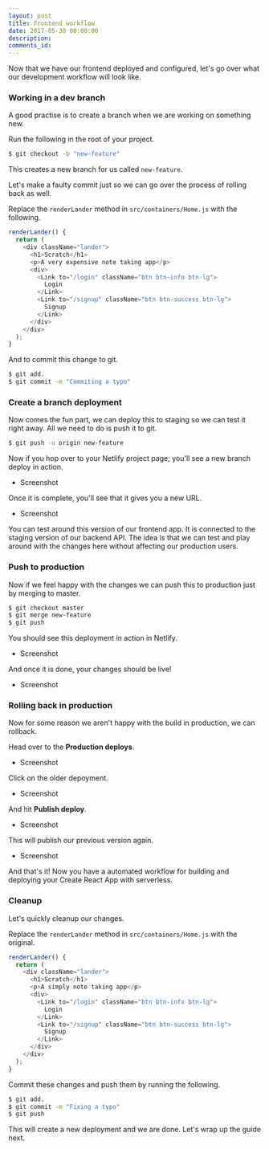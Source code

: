 ```yaml
---
layout: post
title: Frontend workflow
date: 2017-05-30 00:00:00
description:
comments_id:
---
```


Now that we have our frontend deployed and configured, let's go over what our development workflow will look like.

### Working in a dev branch

A good practise is to create a branch when we are working on something new.

Run the following in the root of your project.

``` bash
$ git checkout -b "new-feature"
```

This creates a new branch for us called `new-feature`.

Let's make a faulty commit just so we can go over the process of rolling back as well.

Replace the `renderLander` method in `src/containers/Home.js` with the following.

``` js
renderLander() {
  return (
    <div className="lander">
      <h1>Scratch</h1>
      <p>A very expensive note taking app</p>
      <div>
        <Link to="/login" className="btn btn-info btn-lg">
          Login
        </Link>
        <Link to="/signup" className="btn btn-success btn-lg">
          Signup
        </Link>
      </div>
    </div>
  );
}
```

And to commit this change to git.

``` bash
$ git add.
$ git commit -m "Commiting a typo"
```

### Create a branch deployment

Now comes the fun part, we can deploy this to staging so we can test it right away. All we need to do is push it to git.

``` bash
$ git push -u origin new-feature
```

Now if you hop over to your Netlify project page; you'll see a new branch deploy in action.

- Screenshot

Once it is complete, you'll see that it gives you a new URL.

- Screenshot

You can test around this version of our frontend app. It is connected to the staging version of our backend API. The idea is that we can test and play around with the changes here without affecting our production users.

### Push to production

Now if we feel happy with the changes we can push this to production just by merging to master.

``` bash
$ git checkout master
$ git merge new-feature
$ git push
```

You should see this deployment in action in Netlify.

- Screenshot

And once it is done, your changes should be live!

- Screenshot

### Rolling back in production

Now for some reason we aren't happy with the build in production, we can rollback.

Head over to the **Production deploys**.

- Screenshot

Click on the older depoyment.

- Screenshot

And hit **Publish deploy**.

- Screenshot

This will publish our previous version again.

- Screenshot

And that's it! Now you have a automated workflow for building and deploying your Create React App with serverless.

### Cleanup

Let's quickly cleanup our changes.

Replace the `renderLander` method in `src/containers/Home.js` with the original.

``` js
renderLander() {
  return (
    <div className="lander">
      <h1>Scratch</h1>
      <p>A simply note taking app</p>
      <div>
        <Link to="/login" className="btn btn-info btn-lg">
          Login
        </Link>
        <Link to="/signup" className="btn btn-success btn-lg">
          Signup
        </Link>
      </div>
    </div>
  );
}
```

Commit these changes and push them by running the following.

``` bash
$ git add.
$ git commit -m "Fixing a typo"
$ git push
```

This will create a new deployment and we are done. Let's wrap up the guide next.
